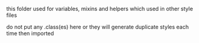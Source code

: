 this folder used for variables, mixins and helpers which used in other style files

do not put any .class(es) here or they will generate duplicate styles each time then imported
